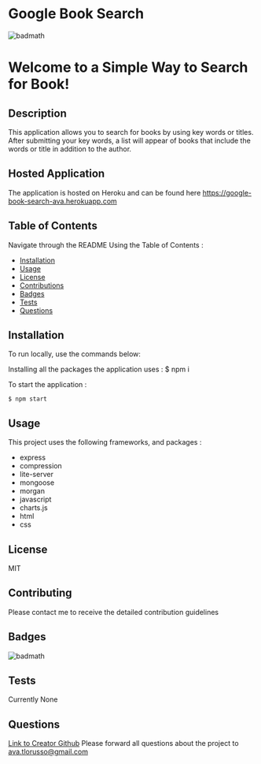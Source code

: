 # Google Book Search
  ![badmath](https://img.shields.io/badge/license-MIT-green)
  # Welcome to a Simple Way to Search for Book!  
  ## Description
   This application allows you to search for books by using key words or titles. After submitting your key words, a list will appear of books that include the words or title in addition to the author.
    
  ## Hosted Application
  
   The application is hosted on Heroku and can be found here https://google-book-search-ava.herokuapp.com
    
  ## Table of Contents
  Navigate through the README Using the Table of Contents : 
  * [Installation](#installation)
  * [Usage](#usage)
  * [License](#license)
  * [Contributions](#contributing)
  * [Badges](#badges)
  * [Tests](#tests)
  * [Questions](#questions)
  ## Installation
  To run locally, use the commands below:
  
  Installing all the packages the application uses :
    $ npm i
    
  To start the application :
  
    $ npm start
  ## Usage
  This project uses the following frameworks, and packages : 
  * express
  * compression
  * lite-server
  * mongoose
  * morgan
  * javascript
  * charts.js
  * html
  * css 
  ## License
  MIT
  ## Contributing
  Please contact me to receive the detailed contribution guidelines
  ## Badges
  ![badmath](https://img.shields.io/badge/license-MIT-green)
  
  ## Tests
  Currently None
  
  ## Questions
  [Link to Creator Github](https://github.com/avatl)
  Please forward all questions about the project to [ava.tlorusso@gmail.com](ava.TLorusso@gmail.com)